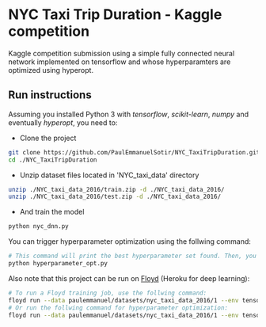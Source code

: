 # NYC Taxi Trip Duration - Kaggle competition
Kaggle competition submission using a simple fully connected neural network implemented on tensorflow and whose hyperparamters are optimized using hyperopt.

## Run instructions
Assuming you installed Python 3 with *tensorflow*, *scikit-learn*, *numpy* and eventually *hyperopt*, you need to:  

- Clone the project
```bash
git clone https://github.com/PaulEmmanuelSotir/NYC_TaxiTripDuration.git
cd ./NYC_TaxiTripDuration
```

- Unzip dataset files located in 'NYC_taxi_data' directory
```bash
unzip ./NYC_taxi_data_2016/train.zip -d ./NYC_taxi_data_2016/
unzip ./NYC_taxi_data_2016/test.zip -d ./NYC_taxi_data_2016/
```

- And train the model
```bash
python nyc_dnn.py
```   

You can trigger hyperparameter optimization using the follwing command:
```bash
# This command will print the best hyperparameter set found. Then, you can edit nyc_dnn.py to use these hyperparameters.
python hyperparameter_opt.py
```

Also note that this project can be run on [Floyd](https://www.floydhub.com/) (Heroku for deep learning):
```bash
# To run a Floyd training job, use the follwing command:
floyd run --data paulemmanuel/datasets/nyc_taxi_data_2016/1 --env tensorflow-1.2 --gpu "python train.py --floyd-job"
# Or run the follwing command for hyperparameter optimization:
floyd run --data paulemmanuel/datasets/nyc_taxi_data_2016/1 --env tensorflow-1.2 --gpu "python hyperparameter_opt.py --floyd-job"
```
